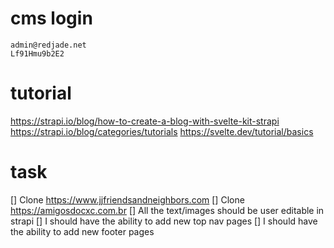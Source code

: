 # cms login
```
admin@redjade.net
Lf91Hmu9b2E2
```

# tutorial
https://strapi.io/blog/how-to-create-a-blog-with-svelte-kit-strapi
https://strapi.io/blog/categories/tutorials
https://svelte.dev/tutorial/basics

# task
[] Clone https://www.jjfriendsandneighbors.com
[] Clone https://amigosdocxc.com.br
[] All the text/images should be user editable in strapi
[] I should have the ability to add new top nav pages
[] I should have the ability to add new footer pages